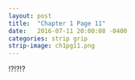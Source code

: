 ```yaml
---
layout: post
title:  "Chapter 1 Page 11"
date:   2016-07-11 20:00:08 -0400
categories: strip grip
strip-image: ch1pg11.png
---
```

!?!?!?
